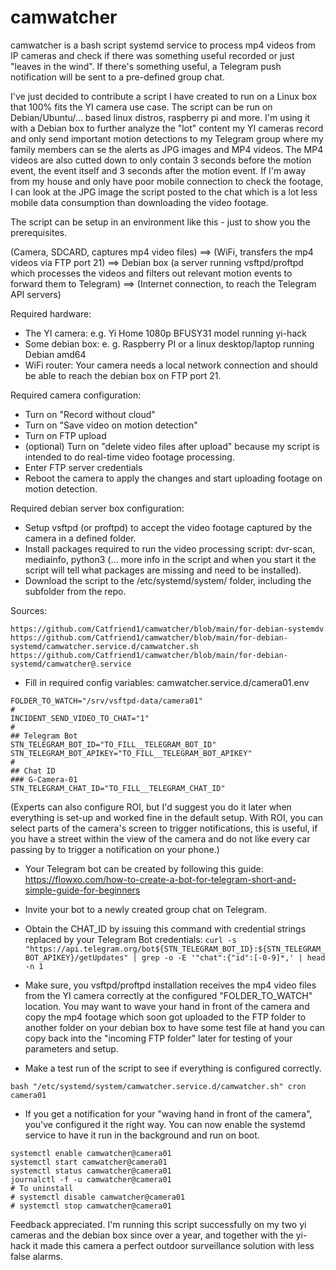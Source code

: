 # camwatcher
camwatcher is a bash script systemd service to process mp4 videos from IP cameras and check if there was something useful recorded or just "leaves in the wind". If there's something useful, a Telegram push notification will be sent to a pre-defined group chat.

I've just decided to contribute a script I have created to run on a Linux box that 100% fits the YI camera use case. The script can be run on Debian/Ubuntu/... based linux distros, raspberry pi and more. I'm using it with a Debian box to further analyze the "lot" content my YI cameras record and only send important motion detections to my Telegram group where my family members can se the alerts as JPG images and MP4 videos. The MP4 videos are also cutted down to only contain 3 seconds before the motion event, the event itself and 3 seconds after the motion event. If I'm away from my house and only have poor mobile connection to check the footage, I can look at the JPG image the script posted to the chat which is a lot less mobile data consumption than downloading the video footage.

The script can be setup in an environment like this - just to show you the prerequisites.

(Camera, SDCARD, captures mp4 video files)
==> (WiFi, transfers the mp4 videos via FTP port 21)
==> Debian box (a server running vsftpd/proftpd which processes the videos and filters out relevant motion events to forward them to Telegram)
==> (Internet connection, to reach the Telegram API servers)

Required hardware:
- The YI camera: e.g. Yi Home 1080p BFUSY31 model running yi-hack
- Some debian box: e. g. Raspberry PI or a linux desktop/laptop running Debian amd64
- WiFi router: Your camera needs a local network connection and should be able to reach the debian box on FTP port 21.

Required camera configuration:
- Turn on "Record without cloud"
- Turn on "Save video on motion detection"
- Turn on FTP upload
- (optional) Turn on "delete video files after upload" because my script is intended to do real-time video footage processing.
- Enter FTP server credentials
- Reboot the camera to apply the changes and start uploading footage on motion detection.

Required debian server box configuration:
- Setup vsftpd (or proftpd) to accept the video footage captured by the camera in a defined folder.
- Install packages required to run the video processing script: dvr-scan, mediainfo, python3 (... more info in the script and when you start it the script will tell what packages are missing and need to be installed).
- Download the script to the /etc/systemd/system/ folder, including the subfolder from the repo.

Sources:
```
https://github.com/Catfriend1/camwatcher/blob/main/for-debian-systemdv
https://github.com/Catfriend1/camwatcher/blob/main/for-debian-systemd/camwatcher.service.d/camwatcher.sh
https://github.com/Catfriend1/camwatcher/blob/main/for-debian-systemd/camwatcher@.service
```

- Fill in required config variables: camwatcher.service.d/camera01.env
```
FOLDER_TO_WATCH="/srv/vsftpd-data/camera01"
#
INCIDENT_SEND_VIDEO_TO_CHAT="1"
# 
## Telegram Bot
STN_TELEGRAM_BOT_ID="TO_FILL__TELEGRAM_BOT_ID"
STN_TELEGRAM_BOT_APIKEY="TO_FILL__TELEGRAM_BOT_APIKEY"
#
## Chat ID
### G-Camera-01
STN_TELEGRAM_CHAT_ID="TO_FILL__TELEGRAM_CHAT_ID"
```
(Experts can also configure ROI, but I'd suggest you do it later when everything is set-up and worked fine in the default setup. With ROI, you can select parts of the camera's screen to trigger notifications, this is useful, if you have a street within the view of the camera and do not like every car passing by to trigger a notification on your phone.)
- Your Telegram bot can be created by following this guide: https://flowxo.com/how-to-create-a-bot-for-telegram-short-and-simple-guide-for-beginners
- Invite your bot to a newly created group chat on Telegram.
- Obtain the CHAT_ID by issuing this command with credential strings replaced by your Telegram Bot credentials:
```curl -s "https://api.telegram.org/bot${STN_TELEGRAM_BOT_ID}:${STN_TELEGRAM_BOT_APIKEY}/getUpdates" | grep -o -E '"chat":{"id":[-0-9]*,' | head -n 1```

- Make sure, you vsftpd/proftpd installation receives the mp4 video files from the YI camera correctly at the configured "FOLDER_TO_WATCH" location. You may want to wave your hand in front of the camera and copy the mp4 footage which soon got uploaded to the FTP folder to another folder on your debian box to have some test file at hand you can copy back into the "incoming FTP folder" later for testing of your parameters and setup.

- Make a test run of the script to see if everything is configured correctly.
```
bash "/etc/systemd/system/camwatcher.service.d/camwatcher.sh" cron camera01
```

- If you get a notification for your "waving hand in front of the camera", you've configured it the right way. You can now enable the systemd service to have it run in the background and run on boot.
```
systemctl enable camwatcher@camera01
systemctl start camwatcher@camera01
systemctl status camwatcher@camera01
journalctl -f -u camwatcher@camera01
# To uninstall
# systemctl disable camwatcher@camera01
# systemctl stop camwatcher@camera01
```

Feedback appreciated. I'm running this script successfully on my two yi cameras and the debian box since over a year, and together with the yi-hack it made this camera a perfect outdoor surveillance solution with less false alarms.

